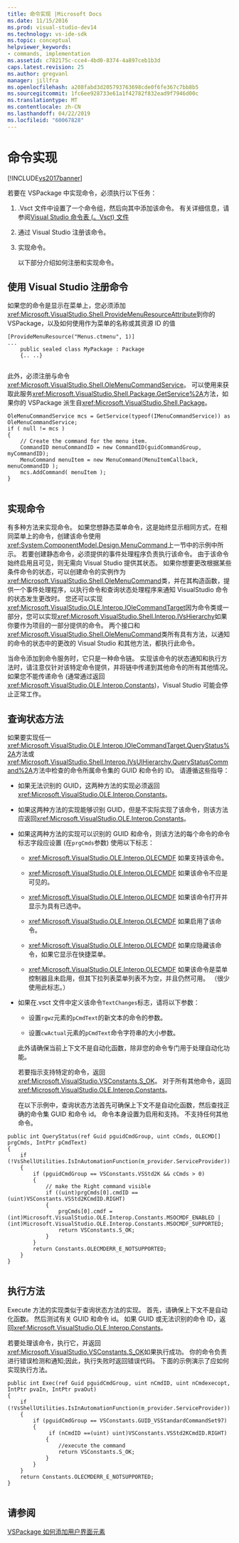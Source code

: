 ```yaml
---
title: 命令实现 |Microsoft Docs
ms.date: 11/15/2016
ms.prod: visual-studio-dev14
ms.technology: vs-ide-sdk
ms.topic: conceptual
helpviewer_keywords:
- commands, implementation
ms.assetid: c782175c-cce4-4bd0-8374-4a897ceb1b3d
caps.latest.revision: 25
ms.author: gregvanl
manager: jillfra
ms.openlocfilehash: a208fabd3d205793763698cde0f6fe367c7bb8b5
ms.sourcegitcommit: 1fc6ee928733e61a1f42782f832ead9f7946d00c
ms.translationtype: MT
ms.contentlocale: zh-CN
ms.lasthandoff: 04/22/2019
ms.locfileid: "60067828"
---
```

# <a name="command-implementation"></a>命令实现
[!INCLUDE[vs2017banner](../../includes/vs2017banner.md)]

若要在 VSPackage 中实现命令，必须执行以下任务：  
  
1. .Vsct 文件中设置了一个命令组，然后向其中添加该命令。 有关详细信息，请参阅[Visual Studio 命令表 (。Vsct) 文件](../../extensibility/internals/visual-studio-command-table-dot-vsct-files.md)  
  
2. 通过 Visual Studio 注册该命令。  
  
3. 实现命令。  
  
   以下部分介绍如何注册和实现命令。  
  
## <a name="registering-commands-with-visual-studio"></a>使用 Visual Studio 注册命令  
 如果您的命令是显示在菜单上，您必须添加<xref:Microsoft.VisualStudio.Shell.ProvideMenuResourceAttribute>到你的 VSPackage，以及如何使用作为菜单的名称或其资源 ID 的值  
  
```  
[ProvideMenuResource("Menus.ctmenu", 1)]  
...  
    public sealed class MyPackage : Package  
    {.. ..}  
  
```  
  
 此外，必须注册与命令<xref:Microsoft.VisualStudio.Shell.OleMenuCommandService>。 可以使用来获取此服务<xref:Microsoft.VisualStudio.Shell.Package.GetService%2A>方法，如果你的 VSPackage 派生自<xref:Microsoft.VisualStudio.Shell.Package>。  
  
```  
OleMenuCommandService mcs = GetService(typeof(IMenuCommandService)) as OleMenuCommandService;  
if ( null != mcs )  
{  
    // Create the command for the menu item.  
    CommandID menuCommandID = new CommandID(guidCommandGroup, myCommandID);  
    MenuCommand menuItem = new MenuCommand(MenuItemCallback, menuCommandID );  
    mcs.AddCommand( menuItem );  
}  
  
```  
  
## <a name="implementing-commands"></a>实现命令  
 有多种方法来实现命令。 如果您想静态菜单命令，这是始终显示相同方式，在相同菜单上的命令，创建该命令使用<xref:System.ComponentModel.Design.MenuCommand>上一节中的示例中所示。 若要创建静态命令，必须提供的事件处理程序负责执行该命令。 由于该命令始终启用且可见，则无需向 Visual Studio 提供其状态。 如果你想要更改根据某些条件命令的状态，可以创建命令的实例作为<xref:Microsoft.VisualStudio.Shell.OleMenuCommand>类，并在其构造函数，提供一个事件处理程序，以执行命令和查询状态处理程序来通知 VisualStudio 命令的状态发生更改时。 您还可以实现<xref:Microsoft.VisualStudio.OLE.Interop.IOleCommandTarget>因为命令类或一部分，您可以实现<xref:Microsoft.VisualStudio.Shell.Interop.IVsHierarchy>如果你要作为项目的一部分提供的命令。 两个接口和<xref:Microsoft.VisualStudio.Shell.OleMenuCommand>类所有具有方法，以通知的命令的状态中的更改的 Visual Studio 和其他方法，都执行此命令。  
  
 当命令添加到命令服务时，它只是一种命令链。 实现该命令的状态通知和执行方法时，请注意仅针对该特定命令提供，并将链中传递到其他命令的所有其他情况。 如果您不能传递命令 (通常通过返回<xref:Microsoft.VisualStudio.OLE.Interop.Constants>)，Visual Studio 可能会停止正常工作。  
  
## <a name="query-status-methods"></a>查询状态方法  
 如果要实现任一<xref:Microsoft.VisualStudio.OLE.Interop.IOleCommandTarget.QueryStatus%2A>方法或<xref:Microsoft.VisualStudio.Shell.Interop.IVsUIHierarchy.QueryStatusCommand%2A>方法中检查的命令所属命令集的 GUID 和命令的 ID。 请遵循这些指导：  
  
- 如果无法识别的 GUID，这两种方法的实现必须返回<xref:Microsoft.VisualStudio.OLE.Interop.Constants>。  
  
- 如果这两种方法的实现能够识别 GUID，但是不实际实现了该命令，则该方法应返回<xref:Microsoft.VisualStudio.OLE.Interop.Constants>。  
  
- 如果这两种方法的实现可以识别的 GUID 和命令，则该方法的每个命令的命令标志字段应设置 (在`prgCmds`参数) 使用以下标志：  
  
  - <xref:Microsoft.VisualStudio.OLE.Interop.OLECMDF> 如果支持该命令。  
  
  - <xref:Microsoft.VisualStudio.OLE.Interop.OLECMDF> 如果该命令不应是可见的。  
  
  - <xref:Microsoft.VisualStudio.OLE.Interop.OLECMDF> 如果该命令打开并显示为具有已选中。  
  
  - <xref:Microsoft.VisualStudio.OLE.Interop.OLECMDF> 如果启用了该命令。  
  
  - <xref:Microsoft.VisualStudio.OLE.Interop.OLECMDF> 如果应隐藏该命令，如果它显示在快捷菜单。  
  
  - <xref:Microsoft.VisualStudio.OLE.Interop.OLECMDF> 如果该命令是菜单控制器且未启用，但其下拉列表菜单列表不为空，并且仍然可用。 （很少使用此标志。）  
  
- 如果在.vsct 文件中定义该命令`TextChanges`标志，请将以下参数：  
  
  - 设置`rgwz`元素的`pCmdText`的新文本的命令的参数。  
  
  - 设置`cwActual`元素的`pCmdText`命令字符串的大小参数。  
  
  此外请确保当前上下文不是自动化函数，除非您的命令专门用于处理自动化功能。  
  
  若要指示支持特定的命令，返回<xref:Microsoft.VisualStudio.VSConstants.S_OK>。 对于所有其他命令，返回<xref:Microsoft.VisualStudio.OLE.Interop.Constants>。  
  
  在以下示例中，查询状态方法首先可确保上下文不是自动化函数，然后查找正确的命令集 GUID 和命令 id。 命令本身设置为启用和支持。 不支持任何其他命令。  
  
```  
public int QueryStatus(ref Guid pguidCmdGroup, uint cCmds, OLECMD[] prgCmds, IntPtr pCmdText)  
{  
    if (!VsShellUtilities.IsInAutomationFunction(m_provider.ServiceProvider))  
    {  
        if (pguidCmdGroup == VSConstants.VSStd2K && cCmds > 0)  
        {  
            // make the Right command visible   
            if ((uint)prgCmds[0].cmdID == (uint)VSConstants.VSStd2KCmdID.RIGHT)  
            {  
                prgCmds[0].cmdf = (int)Microsoft.VisualStudio.OLE.Interop.Constants.MSOCMDF_ENABLED | (int)Microsoft.VisualStudio.OLE.Interop.Constants.MSOCMDF_SUPPORTED;  
                return VSConstants.S_OK;  
            }  
        }  
        return Constants.OLECMDERR_E_NOTSUPPORTED;  
    }  
}  
  
```  
  
## <a name="execution-methods"></a>执行方法  
 Execute 方法的实现类似于查询状态方法的实现。 首先，请确保上下文不是自动化函数。 然后测试有关 GUID 和命令 id。 如果 GUID 或无法识别的命令 ID，返回<xref:Microsoft.VisualStudio.OLE.Interop.Constants>。  
  
 若要处理该命令，执行它，并返回<xref:Microsoft.VisualStudio.VSConstants.S_OK>如果执行成功。 你的命令负责进行错误检测和通知;因此，执行失败时返回错误代码。 下面的示例演示了应如何实现执行方法。  
  
```  
public int Exec(ref Guid pguidCmdGroup, uint nCmdID, uint nCmdexecopt, IntPtr pvaIn, IntPtr pvaOut)  
{  
    if (!VsShellUtilities.IsInAutomationFunction(m_provider.ServiceProvider))  
    {  
        if (pguidCmdGroup == VSConstants.GUID_VSStandardCommandSet97)  
        {  
             if (nCmdID ==(uint) uint)VSConstants.VSStd2KCmdID.RIGHT)  
            {  
                //execute the command  
                return VSConstants.S_OK;  
            }  
        }  
    }  
    return Constants.OLECMDERR_E_NOTSUPPORTED;  
}  
  
```  
  
## <a name="see-also"></a>请参阅  
 [VSPackage 如何添加用户界面元素](../../extensibility/internals/how-vspackages-add-user-interface-elements.md)
